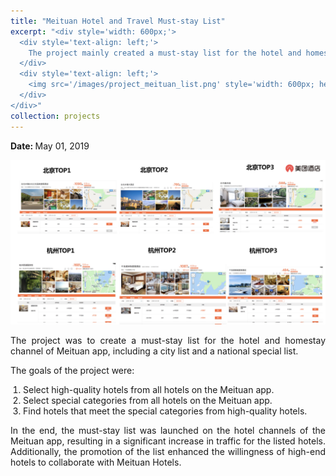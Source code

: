 ```yaml
---
title: "Meituan Hotel and Travel Must-stay List"
excerpt: "<div style='width: 600px;'>
  <div style='text-align: left;'> 
    The project mainly created a must-stay list for the hotel and homestay channel of Meituan app, including a city list and a national special list.
  </div>
  <div style='text-align: left;'>
    <img src='/images/project_meituan_list.png' style='width: 600px; height: auto; display: block;' alt='must-stay list'>
  </div>
</div>"
collection: projects
---
```


<p class="page__date">
  <strong>
    <i class="fa fa-fw fa-calendar" aria-hidden="true"></i> 
    Date:
  </strong> 
  <time datetime="2019-05-01">
    May 01, 2019
  </time>
</p>

<img src='/images/project_meituan_list.png' style='width: 800px; height: auto;'>

<p style="text-align: justify;">The project was to create a must-stay list for the hotel and homestay channel of Meituan app, including a city list and a national special list.</p>


<p style="text-align: justify;">The goals of the project were:</p>
<ol style="text-align: justify; padding-left: 20px;">
  <li>Select high-quality hotels from all hotels on the Meituan app.</li>
  <li>Select special categories from all hotels on the Meituan app.</li>
  <li>Find hotels that meet the special categories from high-quality hotels.</li>
</ol>


<p style="text-align: justify;">In the end, the must-stay list was launched on the hotel channels of the Meituan app, resulting in a significant increase in traffic for the listed hotels. Additionally, the promotion of the list enhanced the willingness of high-end hotels to collaborate with Meituan Hotels.</p>



